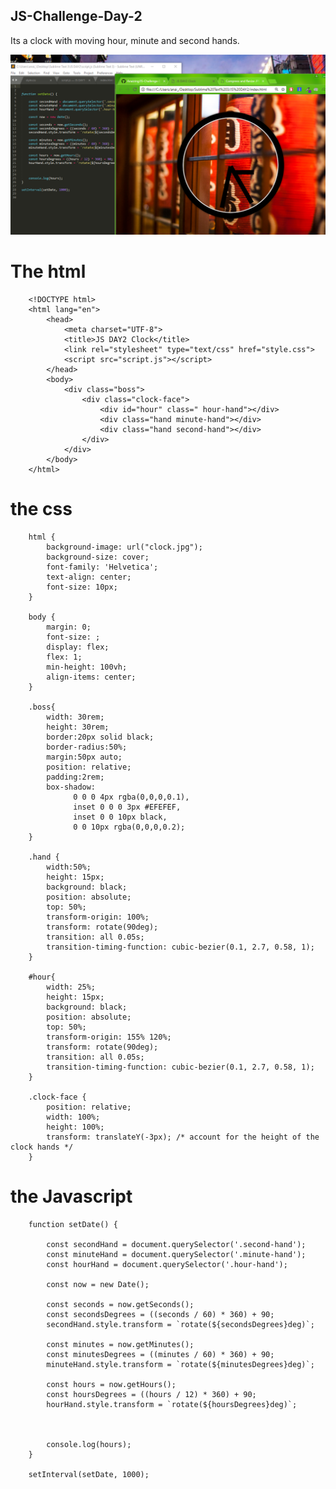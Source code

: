 ## JS-Challenge-Day-2
Its a clock with moving hour, minute and second hands.

![Screenshot](clock.png)

# The html

		<!DOCTYPE html>
		<html lang="en">
			<head>
				<meta charset="UTF-8">
				<title>JS DAY2 Clock</title>
				<link rel="stylesheet" type="text/css" href="style.css">
				<script src="script.js"></script>
			</head>
			<body>
				<div class="boss">
					<div class="clock-face">
						<div id="hour" class=" hour-hand"></div>
						<div class="hand minute-hand"></div>
						<div class="hand second-hand"></div>
					</div>
				</div>
			</body>
		</html>

# the css

		html {
			background-image: url("clock.jpg");
			background-size: cover;
			font-family: 'Helvetica';
			text-align: center;
			font-size: 10px;
		}

		body {
			margin: 0;
			font-size: ;
			display: flex;
			flex: 1;
			min-height: 100vh;
			align-items: center;
		}

		.boss{
			width: 30rem;
			height: 30rem;
			border:20px solid black;
			border-radius:50%;
			margin:50px auto;
			position: relative;
			padding:2rem;
			box-shadow:
			      0 0 0 4px rgba(0,0,0,0.1),
			      inset 0 0 0 3px #EFEFEF,
			      inset 0 0 10px black,
			      0 0 10px rgba(0,0,0,0.2);
		}

		.hand {
			width:50%;
			height: 15px;
			background: black;
			position: absolute;
			top: 50%;
			transform-origin: 100%;
			transform: rotate(90deg);
			transition: all 0.05s;
			transition-timing-function: cubic-bezier(0.1, 2.7, 0.58, 1);
		}

		#hour{
			width: 25%;
			height: 15px;
			background: black;
			position: absolute;
			top: 50%;
			transform-origin: 155% 120%;
			transform: rotate(90deg);
			transition: all 0.05s;
			transition-timing-function: cubic-bezier(0.1, 2.7, 0.58, 1);
		}

		.clock-face {
			position: relative;
		    width: 100%;
		    height: 100%;
		    transform: translateY(-3px); /* account for the height of the clock hands */
		}



# the Javascript

		function setDate() {

			const secondHand = document.querySelector('.second-hand');
			const minuteHand = document.querySelector('.minute-hand');
			const hourHand = document.querySelector('.hour-hand');

			const now = new Date();

			const seconds = now.getSeconds();
			const secondsDegrees = ((seconds / 60) * 360) + 90;
			secondHand.style.transform = `rotate(${secondsDegrees}deg)`;

			const minutes = now.getMinutes();
			const minutesDegrees = ((minutes / 60) * 360) + 90;
			minuteHand.style.transform = `rotate(${minutesDegrees}deg)`;

			const hours = now.getHours();
			const hoursDegrees = ((hours / 12) * 360) + 90;
			hourHand.style.transform = `rotate(${hoursDegrees}deg)`;



			console.log(hours);
		}

		setInterval(setDate, 1000);


